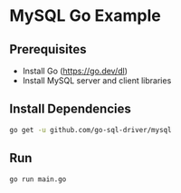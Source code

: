 # MySQL Go Example

## Prerequisites
- Install Go (https://go.dev/dl)
- Install MySQL server and client libraries

## Install Dependencies
```bash
go get -u github.com/go-sql-driver/mysql
```

## Run
```bash
go run main.go
```